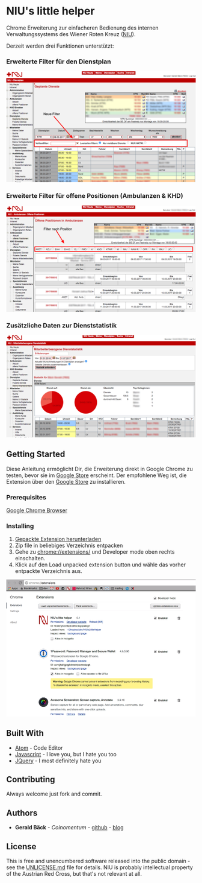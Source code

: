 # NIU's little helper

Chrome Erweiterung zur einfacheren Bedienung des internen Verwaltungssystems des Wiener Roten Kreuz ([NIU](https://niu.wrk.at/)).

Derzeit werden drei Funktionen unterstützt:

### Erweiterte Filter für den Dienstplan
![Erweiterte Filter für den Dienstplan](screenshots/dienstplan.png)

### Erweiterte Filter für offene Positionen (Ambulanzen & KHD)
![Erweiterte Filter für offene Positionen](screenshots/offene_positionen.png)

### Zusätzliche Daten zur Dienststatistik
![Zusätzliche Daten zur Dienststatistik](screenshots/mitarbeiterbezogene_dienststatistik.png)

## Getting Started

Diese Anleitung ermöglicht Dir, die Erweiterung direkt in Google Chrome zu testen, bevor sie im [Google Store](https://chrome.google.com/webstore/detail/nius-litte-helper/fdldehahkijcfpmjhgnkggopliakcknj?hl=de) erscheint. Der empfohlene Weg ist, die Extension über den [Google Store](https://chrome.google.com/webstore/detail/nius-litte-helper/fdldehahkijcfpmjhgnkggopliakcknj?hl=de) zu installieren.

### Prerequisites

[Google Chrome Browser](https://www.google.com/chrome/browser/desktop/)

### Installing

1. [Gepackte Extension herunterladen](https://github.com/geraldbaeck/NIUsLittleHelper/archive/master.zip)
2. Zip file in beliebiges Verzeichnis entpacken
3. Gehe zu [chrome://extensions/](chrome://extensions/) und Developer mode oben rechts einschalten.
4. Klick auf den Load unpacked extension button und wähle das vorher entpackte Verzeichnis aus.

![Extension Setup im Developer Mode](screenshots/extension_setup.png)


## Built With

* [Atom](https://github.com/atom/atom) - Code Editor
* [Javascript](https://en.wikipedia.org/wiki/JavaScript) - I love you, but I hate you too
* [JQuery](https://jquery.com/) - I most definitely hate you

## Contributing

Always welcome just fork and commit.

## Authors

* **Gerald Bäck** - *Coinomentum* - [github](https://github.com/geraldbaeck) - [blog](http://dev.baeck.at/)

## License

This is free and unencumbered software released into the public domain - see the [UNLICENSE.md](UNLICENSE.md) file for details. NIU is probably intellectual property of the Austrian Red Cross, but that's not relevant at all.
